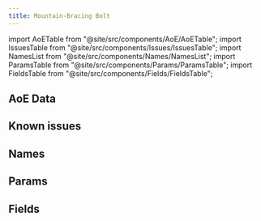 ```yaml
---
title: Mountain-Bracing Bolt
---
```


import AoETable from "@site/src/components/AoE/AoETable";
import IssuesTable from "@site/src/components/Issues/IssuesTable";
import NamesList from "@site/src/components/Names/NamesList";
import ParamsTable from "@site/src/components/Params/ParamsTable";
import FieldsTable from "@site/src/components/Fields/FieldsTable";

## AoE Data

<AoETable item_key="mountainbracingbolt" data_src="weapon" />

## Known issues

<IssuesTable item_key="mountainbracingbolt" data_src="weapon" />

## Names

<NamesList item_key="mountainbracingbolt" data_src="weapon" />

## Params

<ParamsTable item_key="mountainbracingbolt" data_src="weapon" />

## Fields

<FieldsTable item_key="mountainbracingbolt" data_src="weapon" />
